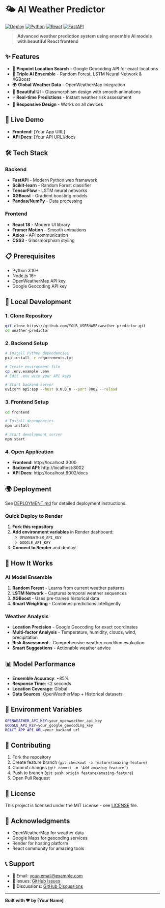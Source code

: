 # 🌤️ AI Weather Predictor

[![Deploy](https://img.shields.io/badge/Deploy-Render-46E3B7)](https://render.com/)
[![Python](https://img.shields.io/badge/Python-3.10+-blue)](https://python.org)
[![React](https://img.shields.io/badge/React-18+-61DAFB)](https://reactjs.org)
[![FastAPI](https://img.shields.io/badge/FastAPI-Latest-009688)](https://fastapi.tiangolo.com)

> **Advanced weather prediction system using ensemble AI models with beautiful React frontend**

## ✨ Features

- 🎯 **Pinpoint Location Search** - Google Geocoding API for exact locations
- 🤖 **Triple AI Ensemble** - Random Forest, LSTM Neural Network & XGBoost
- 🌍 **Global Weather Data** - OpenWeatherMap integration
- 💫 **Beautiful UI** - Glassmorphism design with smooth animations
- ⚡ **Real-time Predictions** - Instant weather risk assessment
- 📱 **Responsive Design** - Works on all devices

## 🚀 Live Demo

- **Frontend**: [Your App URL]
- **API Docs**: [Your API URL]/docs

## 🛠️ Tech Stack

### Backend
- **FastAPI** - Modern Python web framework
- **Scikit-learn** - Random Forest classifier
- **TensorFlow** - LSTM neural networks
- **XGBoost** - Gradient boosting models
- **Pandas/NumPy** - Data processing

### Frontend
- **React 18** - Modern UI library
- **Framer Motion** - Smooth animations
- **Axios** - API communication
- **CSS3** - Glassmorphism styling

## 📋 Prerequisites

- Python 3.10+
- Node.js 16+
- OpenWeatherMap API key
- Google Geocoding API key

## 🔧 Local Development

### 1. Clone Repository
```bash
git clone https://github.com/YOUR_USERNAME/weather-predictor.git
cd weather-predictor
```

### 2. Backend Setup
```bash
# Install Python dependencies
pip install -r requirements.txt

# Create environment file
cp .env.example .env
# Edit .env with your API keys

# Start backend server
uvicorn api:app --host 0.0.0.0 --port 8002 --reload
```

### 3. Frontend Setup
```bash
cd frontend

# Install dependencies
npm install

# Start development server
npm start
```

### 4. Open Application
- **Frontend**: http://localhost:3000
- **Backend API**: http://localhost:8002
- **API Docs**: http://localhost:8002/docs

## 🌍 Deployment

See [DEPLOYMENT.md](DEPLOYMENT.md) for detailed deployment instructions.

### Quick Deploy to Render

1. **Fork this repository**
2. **Add environment variables** in Render dashboard:
   - `OPENWEATHER_API_KEY`
   - `GOOGLE_API_KEY`
3. **Connect to Render** and deploy!

## 🎯 How It Works

### AI Model Ensemble
1. **Random Forest** - Learns from current weather patterns
2. **LSTM Network** - Captures temporal weather sequences  
3. **XGBoost** - Uses pre-trained historical data
4. **Smart Weighting** - Combines predictions intelligently

### Weather Analysis
- **Location Precision** - Google Geocoding for exact coordinates
- **Multi-factor Analysis** - Temperature, humidity, clouds, wind, precipitation
- **Risk Assessment** - Comprehensive weather condition evaluation
- **Smart Suggestions** - Actionable weather advice

## 📊 Model Performance

- **Ensemble Accuracy**: ~85%
- **Response Time**: <2 seconds
- **Location Coverage**: Global
- **Data Sources**: OpenWeatherMap + Historical datasets

## 🔐 Environment Variables

```bash
OPENWEATHER_API_KEY=your_openweather_api_key
GOOGLE_API_KEY=your_google_geocoding_key
REACT_APP_API_URL=your_backend_url
```

## 🤝 Contributing

1. Fork the repository
2. Create feature branch (`git checkout -b feature/amazing-feature`)
3. Commit changes (`git commit -m 'Add amazing feature'`)
4. Push to branch (`git push origin feature/amazing-feature`)
5. Open Pull Request

## 📄 License

This project is licensed under the MIT License - see [LICENSE](LICENSE) file.

## 🙏 Acknowledgments

- OpenWeatherMap for weather data
- Google Maps for geocoding services
- Render for hosting platform
- React community for amazing tools

## 📞 Support

- 📧 Email: your-email@example.com
- 🐛 Issues: [GitHub Issues](https://github.com/YOUR_USERNAME/weather-predictor/issues)
- 💬 Discussions: [GitHub Discussions](https://github.com/YOUR_USERNAME/weather-predictor/discussions)

---

**Built with ❤️ by [Your Name]**